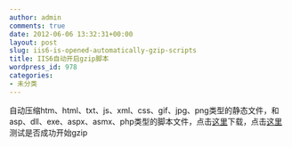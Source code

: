 ```yaml
---
author: admin
comments: true
date: 2012-06-06 13:32:31+00:00
layout: post
slug: iis6-is-opened-automatically-gzip-scripts
title: IIS6自动开启gzip脚本
wordpress_id: 978
categories:
- 未分类
---
```


自动压缩htm、html、txt、js、xml、css、gif、jpg、png类型的静态文件，和asp、dll、exe、aspx、asmx、php类型的脚本文件，点击[这里](http://sharesend.com/download/1jfrx)下载，点击[这里](http://gzip.zzbaike.com/)测试是否成功开始gzip
